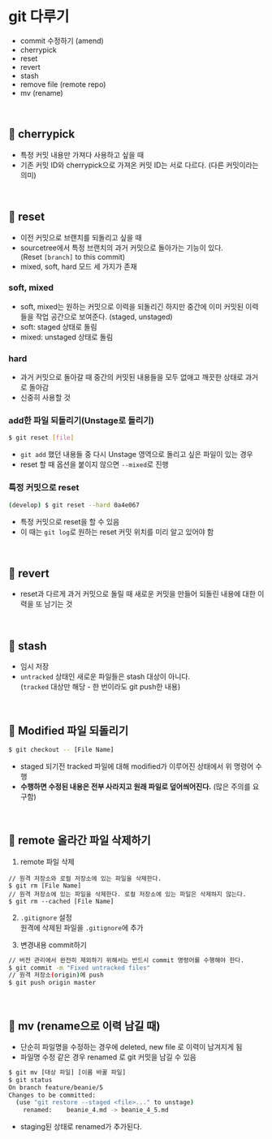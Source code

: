 # git 다루기

- commit 수정하기 (amend)
- cherrypick
- reset
- revert
- stash
- remove file (remote repo)
- mv (rename)

<br>

## :pushpin: cherrypick
- 특정 커밋 내용만 가져다 사용하고 싶을 때
- 기존 커밋 ID와 cherrypick으로 가져온 커밋 ID는 서로 다르다. (다른 커밋이라는 의미)

<br>

## :pushpin: reset
- 이전 커밋으로 브랜치를 되돌리고 싶을 때
- sourcetree에서 특정 브랜치의 과거 커밋으로 돌아가는 기능이 있다.  
  (Reset `[branch]` to this commit)
- mixed, soft, hard 모드 세 가지가 존재

### soft, mixed
- soft, mixed는 원하는 커밋으로 이력을 되돌리긴 하지만 중간에 이미 커밋된 이력들을 작업 공간으로 보여준다. (staged, unstaged)
- soft: staged 상태로 돌림
- mixed: unstaged 상태로 돌림

### hard
- 과거 커밋으로 돌아갈 때 중간의 커밋된 내용들을 모두 없애고 깨끗한 상태로 과거로 돌아감
- 신중히 사용할 것


### add한 파일 되돌리기(Unstage로 돌리기)

```bash
$ git reset [file]
```
- `git add` 했던 내용들 중 다시 Unstage 영역으로 돌리고 싶은 파일이 있는 경우
- reset 할 때 옵션을 붙이지 않으면 `--mixed`로 진행

### 특정 커밋으로 reset
```bash
(develop) $ git reset --hard 0a4e067
```
- 특정 커밋으로 reset을 할 수 있음
- 이 때는 `git log`로 원하는 reset 커밋 위치를 미리 알고 있어야 함 

<br>

## :pushpin: revert
- reset과 다르게 과거 커밋으로 돌릴 때 새로운 커밋을 만들어 되돌린 내용에 대한 이력을 또 남기는 것

<br>

## :pushpin: stash
- 임시 저장
- `untracked` 상태인 새로운 파일들은 stash 대상이 아니다.  
  (`tracked` 대상만 해당 - 한 번이라도 git push한 내용)

<br>

## :pushpin: Modified 파일 되돌리기

```bash
$ git checkout -- [File Name]
```

- staged 되기전 tracked 파일에 대해 modified가 이루어진 상태에서 위 명령어 수행
- **수행하면 수정된 내용은 전부 사라지고 원래 파일로 덮어씌어진다.** (많은 주의를 요구함)

<br>

## :pushpin: remote 올라간 파일 삭제하기

1. remote 파일 삭제
```baah
// 원격 저장소와 로컬 저장소에 있는 파일을 삭제한다.
$ git rm [File Name]
// 원격 저장소에 있는 파일을 삭제한다. 로컬 저장소에 있는 파일은 삭제하지 않는다.
$ git rm --cached [File Name]
```

2. `.gitignore` 설정  
원격에 삭제된 파일을 `.gitignore`에 추가

3. 변경내용 commit하기
```bash
// 버전 관리에서 완전히 제외하기 위해서는 반드시 commit 명령어를 수행해야 한다.
$ git commit -m "Fixed untracked files"
// 원격 저장소(origin)에 push
$ git push origin master
```

<br>

## :pushpin: mv (rename으로 이력 남길 때)

- 단순히 파일명을 수정하는 경우에 deleted, new file 로 이력이 남겨지게 됨
- 파일명 수정 같은 경우 renamed 로 git 커밋을 남길 수 있음
```bash
$ git mv [대상 파일] [이름 바꿀 파일]
$ git status
On branch feature/beanie/5
Changes to be committed:
  (use "git restore --staged <file>..." to unstage)
	renamed:    beanie_4.md -> beanie_4_5.md
```
- staging된 상태로 renamed가 추가된다.